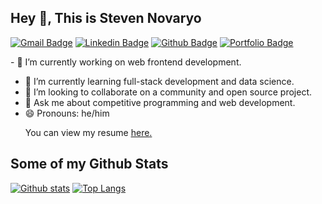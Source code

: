 ## Hey 👋, This is Steven Novaryo
[![Gmail Badge](https://img.shields.io/badge/-steven.novaryo@gmail.com-c14438?style=flat&logo=Gmail&logoColor=white&link=mailto:steven.novaryo@gmail.com)](mailto:steven.novaryo@gmail.com) 
[![Linkedin Badge](https://img.shields.io/badge/-stevennovaryo-0072b1?style=flat&logo=Linkedin&logoColor=white&link=https://www.linkedin.com/in/stevennovaryo/)](https://www.linkedin.com/in/stevennovaryo/) [![Github Badge](https://img.shields.io/badge/-stevennovaryo-grey?style=flat&logo=github&logoColor=white&link=https://github.com/stevennovaryo/)](https://www.github.com/stevennovaryo/) [![Portfolio Badge](https://img.shields.io/badge/portfolio-web-blue?style=flat&link=https://stevennovaryo.github.io/personal-blog//)](https://stevennovaryo.github.io/personal-blog//) <p align='left'>- 🔭 I’m currently working on web frontend development.
- 🌱 I’m currently learning full-stack development and data science.
- 👯 I’m looking to collaborate on a community and open source project.
- 💬 Ask me about competitive programming and web development.
- 😄 Pronouns: he/him</p><p align='left'> You can view my resume <a href='https://drive.google.com/file/d/1J2C2Qg2aER3TYU-iQbUOt6e2BtkUkq6V/view?usp=sharing ' target=_blank><u>here</u>.</a></p>
## Some of my Github Stats

[![Github stats](https://github-readme-stats.vercel.app/api?username=stevennovaryo&show_icons=true&include_all_commits=true&theme=radical)](https://github.com/stevennovaryo/github-readme-stats)
[![Top Langs](https://github-readme-stats.vercel.app/api/top-langs/?username=stevennovaryo&layout=compact&theme=radical)](https://github.com/stevennovaryo/github-readme-stats)
